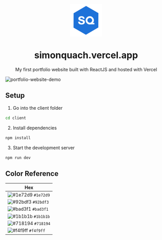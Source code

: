<div align="center">
  <img alt="Logo" src="https://github.com/simon-quach/Portfolio/blob/main/client/public/portfolio-logo.svg?raw=true" width="100" />
</div>
<h1 align="center">
  simonquach.vercel.app
</h1 align="center">
<p align="center">
  My first portfolio website built with ReactJS and hosted with Vercel
 </p>

![portfolio-website-demo](https://user-images.githubusercontent.com/43255108/218190049-1454b17f-db49-42e7-bb71-357c7dbd9d85.png)

## Setup

1. Go into the client folder

```sh
cd client
```

2. Install dependencies

```sh
npm install
```

3. Start the development server

```sh
npm run dev
```

## Color Reference
| Hex                                                                |
| ------------------------------------------------------------------ |
| ![#1e72d9](https://via.placeholder.com/10/1e72d9?text=+) `#1e72d9` |
| ![#92bdf3](https://via.placeholder.com/10/92bdf3?text=+) `#92bdf3` |
| ![#bad3f1](https://via.placeholder.com/10/bad3f1?text=+) `#bad3f1` |
| ![#1b1b1b](https://via.placeholder.com/10/1b1b1b?text=+) `#1b1b1b` |
| ![#718194](https://via.placeholder.com/10/718194?text=+) `#718194` |
| ![#f4f9ff](https://via.placeholder.com/10/f4f9ff?text=+) `#f4f9ff` |
